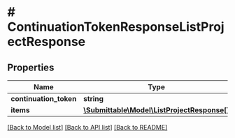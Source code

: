 # # ContinuationTokenResponseListProjectResponse

## Properties

Name | Type | Description | Notes
------------ | ------------- | ------------- | -------------
**continuation_token** | **string** |  | [optional]
**items** | [**\Submittable\Model\ListProjectResponse[]**](ListProjectResponse.md) |  | [optional]

[[Back to Model list]](../../README.md#models) [[Back to API list]](../../README.md#endpoints) [[Back to README]](../../README.md)
